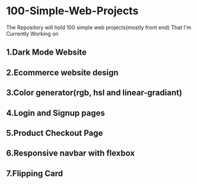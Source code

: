 # 100-Simple-Web-Projects
The Repository will hold 100 simple web projects(mostly front end) That I'm Currently Working on
## 1.Dark Mode Website
## 2.Ecommerce website design
## 3.Color generator(rgb, hsl and linear-gradiant)
## 4.Login and Signup pages
## 5.Product Checkout Page
## 6.Responsive navbar with flexbox
## 7.Flipping Card
